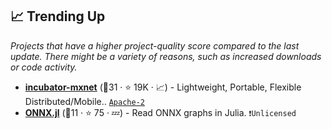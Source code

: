 ## 📈 Trending Up

_Projects that have a higher project-quality score compared to the last update. There might be a variety of reasons, such as increased downloads or code activity._

- <b><a href="https://github.com/apache/incubator-mxnet">incubator-mxnet</a></b> (🥇31 ·  ⭐ 19K · 📈) - Lightweight, Portable, Flexible Distributed/Mobile.. <code><a href="http://bit.ly/3nYMfla">Apache-2</a></code>
- <b><a href="https://github.com/FluxML/ONNX.jl">ONNX.jl</a></b> (🥉11 ·  ⭐ 75 · 💤) - Read ONNX graphs in Julia. <code>❗Unlicensed</code>

